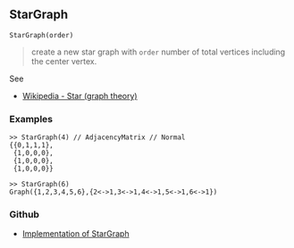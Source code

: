 ## StarGraph

```
StarGraph(order)
```

> create a new star graph with `order` number of total vertices including the center vertex.
 
See
* [Wikipedia - Star (graph theory)](https://en.wikipedia.org/wiki/Star_(graph_theory)) 

### Examples

```
>> StarGraph(4) // AdjacencyMatrix // Normal 
{{0,1,1,1},
 {1,0,0,0}, 
 {1,0,0,0}, 
 {1,0,0,0}} 

>> StarGraph(6)
Graph({1,2,3,4,5,6},{2<->1,3<->1,4<->1,5<->1,6<->1})
```

### Github

* [Implementation of StarGraph](https://github.com/axkr/symja_android_library/blob/master/symja_android_library/matheclipse-core/src/main/java/org/matheclipse/core/builtin/GraphDataFunctions.java#L169) 
